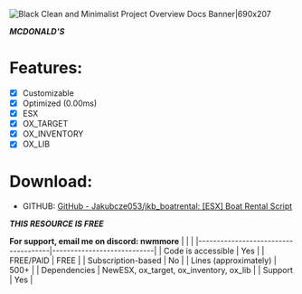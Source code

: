 ![Black Clean and Minimalist Project Overview Docs Banner|690x207](upload://z9ezKF1U1fF0TCavzQlZl1Ki86x.jpeg)

*****MCDONALD'S*****

# Features:

* [X] Customizable
* [X] Optimized (0.00ms)
* [X] ESX
* [X] OX_TARGET
* [X] OX_INVENTORY
* [X] OX_LIB

# **Download:**

* GITHUB: [GitHub - Jakubcze053/jkb_boatrental: [ESX] Boat Rental Script](https://github.com/Jakubcze053/jkb_boatrental)


***THIS RESOURCE IS FREE***

**For support, email me on discord: nwmmore**
|                                         |                                |
|-------------------------------------|----------------------------|
| Code is accessible       | Yes                |
| FREE/PAID                     | FREE             |
| Subscription-based      | No                 |
| Lines (approximately)  | 500+             |
| Dependencies                | NewESX, ox_target, ox_inventory, ox_lib |
| Support                           | Yes                 |

